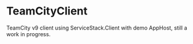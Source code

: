# TeamCityClient
TeamCity v9 client using ServiceStack.Client with demo AppHost, still a work in progress.
